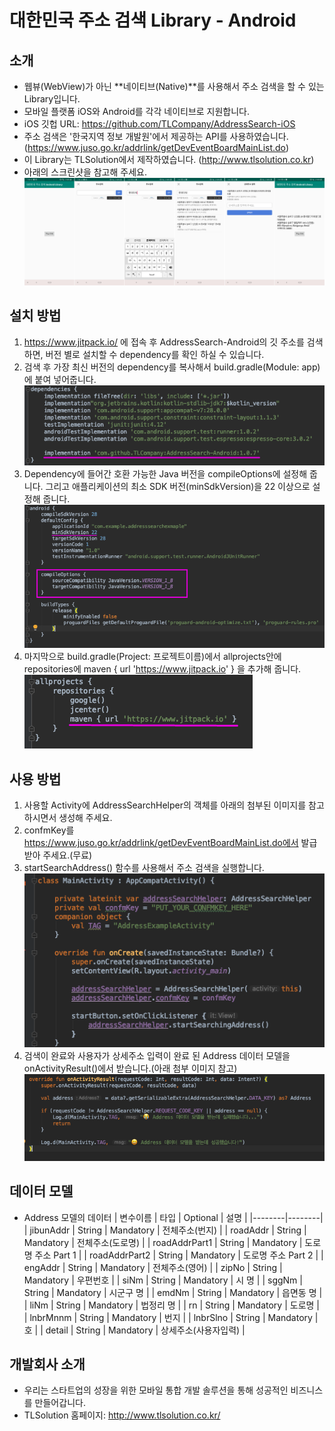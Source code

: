 # 대한민국 주소 검색 Library - Android
## 소개

- 웹뷰(WebView)가 아닌 **네이티브(Native)**를 사용해서 주소 검색을 할 수 있는 Library입니다. 
- 모바일 플랫폼 iOS와 Android를 각각 네이티브로 지원합니다.
- iOS 깃헙 URL: https://github.com/TLCompany/AddressSearch-iOS 
- 주소 검색은 '한국지역 정보 개발원'에서 제공하는 API를 사용하였습니다. (https://www.juso.go.kr/addrlink/getDevEventBoardMainList.do)
- 이 Library는 TLSolution에서 제작하였습니다. (http://www.tlsolution.co.kr)
- 아래의 스크린샷을 참고해 주세요.
![introImages.png](./Reources/Images/introImages.png)

## 설치 방법
1. https://www.jitpack.io/ 에 접속 후 AddressSearch-Android의 깃 주소를 검색하면, 버전 별로 설치할 수 dependency를 확인 하실 수 있습니다.
2. 검색 후 가장 최신 버전의 dependency를 복사해서 build.gradle(Module: app)에 붙여 넣어줍니다.
![two.png](./Reources/Images/two.png)
3. Dependency에 들어간 호환 가능한 Java 버전을 compileOptions에 설정해 줍니다. 그리고 애플리케이션의 최소 SDK 버전(minSdkVersion)을 22 이상으로 설정해 줍니다.
![three.png](./Reources/Images/three.png)
4. 마지막으로 build.gradle(Project: 프로젝트이름)에서 allprojects안에 repositories에 maven { url 'https://www.jitpack.io' } 을 추가해 줍니다.
![one.png](./Reources/Images/one.png)

## 사용 방법 
1. 사용할 Activity에 AddressSearchHelper의 객체를 아래의 첨부된 이미지를 참고하시면서 생성해 주세요.
2. confmKey를 https://www.juso.go.kr/addrlink/getDevEventBoardMainList.do에서 발급받아 주세요.(무료) 
3. startSearchAddress() 함수를 사용해서 주소 검색을 실행합니다.
![init.png](./Reources/Images/init.png)
4. 검색이 완료와 사용자가 상세주소 입력이 완료 된 Address 데이터 모델을 onActivityResult()에서 받습니다.(아래 첨부 이미지 참고)
![resultBack.png](./Reources/Images/resultBack.png)

## 데이터 모델
- Address 모델의 데이터
| 변수이름 | 타입 | Optional | 설명 | 
|--------|--------|
| jibunAddr        | String | Mandatory | 전체주소(번지) |
| roadAddr        | String | Mandatory | 전체주소(도로명) |
| roadAddrPart1        | String | Mandatory | 도로명 주소 Part 1 |
| roadAddrPart2        | String | Mandatory | 도로명 주소 Part 2 |
| engAddr        | String | Mandatory | 전체주소(영어) |
| zipNo        | String | Mandatory | 우편번호 |
| siNm        | String | Mandatory | 시 명 |
| sggNm        | String | Mandatory | 시군구 명 |
| emdNm        | String | Mandatory | 읍면동 명 |
| liNm        | String | Mandatory | 법정리 명 |
| rn        | String | Mandatory | 도로명 |
| lnbrMnnm        | String | Mandatory | 번지 |
| lnbrSlno        | String | Mandatory | 호 |
| detail        | String | Mandatory | 상세주소(사용자입력) |

## 개발회사 소개 
- 우리는 스타트업의 성장을 위한 모바일 통합 개발 솔루션을 통해 성공적인 비즈니스를 만들어갑니다.
- TLSolution 홈페이지: http://www.tlsolution.co.kr/
